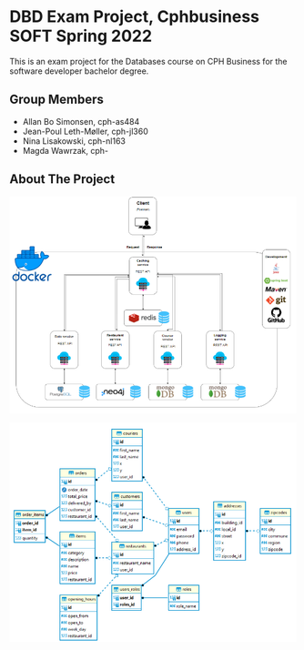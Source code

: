 # DBD Exam Project, Cphbusiness SOFT Spring 2022 

This is an exam project for the Databases course on CPH Business for the software developer bachelor degree.
  
## Group Members

- Allan Bo Simonsen, cph-as484
- Jean-Poul Leth-Møller, cph-jl360
- Nina Lisakowski, cph-nl163
- Magda Wawrzak, cph-
  
## About The Project  




![Alt System overview](/Drawings/FinalProduct.PNG "Microservice architecture")

![Alt ER-diagram](/Drawings/ER-diagram.png "PostgreSQL ER-diagram")
